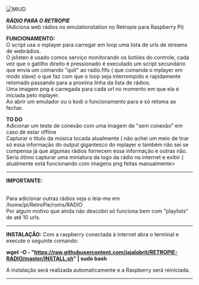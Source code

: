 
![MIUD](https://user-images.githubusercontent.com/52551379/65658298-7c801700-dffd-11e9-90a9-4f2dfca4dc93.png)






***RÁDIO PARA O RETROPIE***   
(Adiciona web rádios no emulationstation no Retropie para Raspberry Pi)


**FUNCIONAMENTO:**
<br />O script usa o mplayer para carregar em loop uma lista de urls de streams de webrádios. 
<br />O jslisten é usado comos serviço monitorando os botões do controle, cada vez que o gatilho direito é pressionado é executado um script secundário que envia um comando "quit" ao radio.fifo ( que comanda o mplayer em modo slave) o que faz com que o loop seja interrompido e rapidamente retomado passando para  a proxíma linha da lista de rádios.
<br />Uma imagem png é carregada para cada url no momento em que ela é iniciada pelo mplayer.
<br />Ao abrir um emulador ou o kodi o funcionamento para e só retoma ao fechar.

**TO DO**
<br />Adicionar um teste de conexão com uma imagem de "sem conexão" em caso de estar offline 
<br />Capturar o título da música tocada atualmente ( não achei um meio de tirar só essa informação do output gigantesco do mplayer e também não sei se compensa já que algumas rádios fornecem essa informação e outras não.
<br />Seria ótimo capturar uma miniatura da logo da rádio na internet e exibir ( atualmente está funcionando com imagens png feitas manualmente>

---------------------------------------------------------------------------------------------------------------------------------
**IMPORTANTE:**

<br />Para adicionar outras rádios veja o leia-me em /home/pi/RetroPie/roms/RADIO 
<br />Por algum motivo que ainda não descobri só funciona bem com "playlists" de até 10 urls. 
 
----------------------------------------------------------------------------------------------------------------------------------


**INSTALAÇÃO:** 
Com a raspberry conectada à internet abra o terminal e execute o seguinte comando:
    
**wget -O - "https://raw.githubusercontent.com/jajalobrit/RETROPIE-RADIO/master/INSTALL.sh" | sudo bash**
    
A instalação será realizada automaticamente e a Raspberry será reiniciada.   

----------------------------------------------------------------------------------------------------------------------------------
